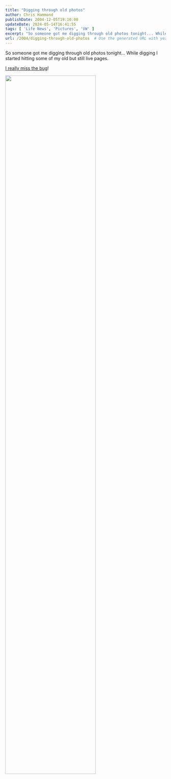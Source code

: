 ```yaml
---
title: "Digging through old photos"
author: Chris Hammond
publishDate: 2004-12-05T19:10:00
updateDate: 2024-05-14T16:41:55
tags: [ 'Life News', 'Pictures', 'VW' ]
excerpt: "So someone got me digging through old photos tonight... While digging I started hitting some of my old but still live pages. I really miss the... "
url: /2004/digging-through-old-photos  # Use the generated URL with year
---
```

<p>So someone got me digging through old photos tonight... While digging I started hitting some of my old but still live pages.</p>  <p><a href="https://www.projectvw.com/">I really miss the bug</a>!</p>  <p><img src="https://www.christoc.com/vw/midam/mine3.jpg" width="75%" /></p> 
